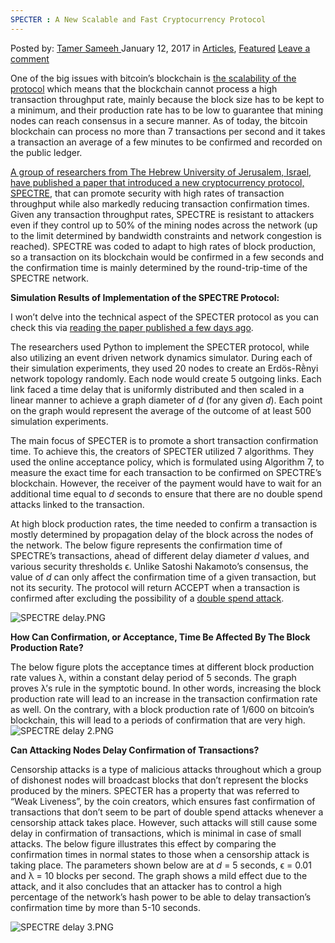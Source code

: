 ```yaml
---
SPECTER : A New Scalable and Fast Cryptocurrency Protocol
---
```

<article class="post-listing post-17450 post type-post status-publish format-standard has-post-thumbnail hentry category-articles category-deepdot-news tag-cryptocurrency tag-fast tag-protocol tag-scalable tag-specter">
    <div class="post-inner">
    <p class="post-meta">
    <span>Posted by: <a href="https://www.deepdotweb.com/author/tamersameeh/" title="">Tamer Sameeh </a></span>
    <span>January 12, 2017</span>
    <span>in <a href="https://www.deepdotweb.com/category/articles/" rel="category tag">Articles</a>, <a href="https://www.deepdotweb.com/category/deepdot-news/" rel="category tag">Featured</a></span>
    <span><a href="https://www.deepdotweb.com/2017/01/12/specter-new-scalable-fast-cryptocurrency-protocol/#respond">Leave a comment</a></span>
    </p>
    <div class="clear"></div>
    <div class="entry">
    <p>One of the big issues with bitcoin&#8217;s blockchain is <a href="https://www.deepdotweb.com/2016/12/29/can-locality-based-approach-improve-delay-confirmation-transactions-along-bitcoins-blockahin/">the scalability of the protocol</a> which means that the blockchain cannot process a high transaction throughput rate, mainly because the block size has to be kept to a minimum, and their production rate has to be low to guarantee that mining nodes can reach consensus in a secure manner. As of today, the bitcoin blockchain can process no more than 7 transactions per second and it takes a transaction an average of a few minutes to be confirmed and recorded on the public ledger.</p>
    <p><a href="http://www.cs.huji.ac.il/~yoni_sompo/pubs/16/SPECTRE_complete.pdf">A group of researchers from The Hebrew University of Jerusalem, Israel, have published a paper that introduced a new cryptocurrency protocol, SPECTRE</a>, that can promote security with high rates of transaction throughput while also markedly reducing transaction confirmation times. Given any transaction throughput rates, SPECTRE is resistant to attackers even if they control up to 50% of the mining nodes across the network (up to the limit determined by bandwidth constraints and network congestion is reached). SPECTRE was coded to adapt to high rates of block production, so a transaction on its blockchain would be confirmed in a few seconds and the confirmation time is mainly determined by the round-trip-time of the SPECTRE network.</p>
    <p><strong>Simulation Results of Implementation of the SPECTRE Protocol:</strong></p>
    <p>I won&#8217;t delve into the technical aspect of the SPECTER protocol as you can check this via <a href="http://www.cs.huji.ac.il/~yoni_sompo/pubs/16/SPECTRE_complete.pdf">reading the paper published a few days ago</a>.</p>
    <p>The researchers used Python to implement the SPECTER protocol, while also utilizing an event driven network dynamics simulator. During each of their simulation experiments, they used 20 nodes to create an Erdӧs-Rḕnyi network topology randomly. Each node would create 5 outgoing links. Each link faced a time delay that is uniformly distributed and then scaled in a linear manner to achieve a graph diameter of <em>d</em> (for any given <em>d</em>). Each point on the graph would represent the average of the outcome of at least 500 simulation experiments.</p>
    <p>The main focus of SPECTER is to promote a short transaction confirmation time. To achieve this, the creators of SPECTER utilized 7 algorithms. They used the online acceptance policy, which is formulated using Algorithm 7, to measure the exact time for each transaction to be confirmed on SPECTRE&#8217;s blockchain. However, the receiver of the payment would have to wait for an additional time equal to <em>d </em>seconds to ensure that there are no double spend attacks linked to the transaction.</p>
    <p>At high block production rates, the time needed to confirm a transaction is mostly determined by propagation delay of the block across the nodes of the network. The below figure represents the confirmation time of SPECTRE&#8217;s transactions, ahead of different delay diameter <em>d </em>values, and various security thresholds ϵ. Unlike Satoshi Nakamoto&#8217;s consensus, the value of <em>d </em>can only affect the confirmation time of a given transaction, but not its security. The protocol will return ACCEPT when a transaction is confirmed after excluding the possibility of a <a href="https://www.deepdotweb.com/2016/12/31/two-new-models-double-spending-attacks-bitcoins-blockchain/">double spend attack</a>.</p>
    <p><img class="wp-image-17454 aligncenter" src="https://www.deepdotweb.com/wp-content/uploads/2017/01/spectre-delay-png.png" alt="SPECTRE delay.PNG" srcset="https://www.deepdotweb.com/wp-content/uploads/2017/01/spectre-delay-png.png 529w, https://www.deepdotweb.com/wp-content/uploads/2017/01/spectre-delay-png-300x222.png 300w" sizes="(max-width: 529px) 100vw, 529px" /></p>
    <p><strong>How Can Confirmation, or Acceptance, Time Be Affected By The Block Production Rate?</strong></p>
    <p>The below figure plots the acceptance times at different block production rate values λ, within a constant delay period of 5 seconds. The graph proves λ&#8217;s rule in the symptotic bound. In other words, increasing the block production rate will lead to an increase in the transaction confirmation rate as well. On the contrary, with a block production rate of 1/600 on bitcoin&#8217;s blockchain, this will lead to a periods of confirmation that are very high. <img class="wp-image-17455" src="https://www.deepdotweb.com/wp-content/uploads/2017/01/spectre-delay-2-png.png" alt="SPECTRE delay 2.PNG" srcset="https://www.deepdotweb.com/wp-content/uploads/2017/01/spectre-delay-2-png.png 545w, https://www.deepdotweb.com/wp-content/uploads/2017/01/spectre-delay-2-png-300x195.png 300w" sizes="(max-width: 545px) 100vw, 545px" /></p>
    <p><strong>Can Attacking Nodes Delay Confirmation of Transactions?</strong></p>
    <p>Censorship attacks is a type of malicious attacks throughout which a group of dishonest nodes will broadcast blocks that don&#8217;t represent the blocks produced by the miners. SPECTER has a property that was referred to &#8220;Weak Liveness&#8221;, by the coin creators, which ensures fast confirmation of transactions that don&#8217;t seem to be part of double spend attacks whenever a censorship attack takes place. However, such attacks will still cause some delay in confirmation of transactions, which is minimal in case of small attacks. The below figure illustrates this effect by comparing the confirmation times in normal states to those when a censorship attack is taking place. The parameters shown below are at <em>d </em>= 5 seconds, ϵ = 0.01 and λ = 10 blocks per second. The graph shows a mild effect due to the attack, and it also concludes that an attacker has to control a high percentage of the network&#8217;s hash power to be able to delay transaction&#8217;s confirmation time by more than 5-10 seconds.</p>
    <p><img class="wp-image-17456 aligncenter" src="https://www.deepdotweb.com/wp-content/uploads/2017/01/spectre-delay-3-png.png" alt="SPECTRE delay 3.PNG" srcset="https://www.deepdotweb.com/wp-content/uploads/2017/01/spectre-delay-3-png.png 505w, https://www.deepdotweb.com/wp-content/uploads/2017/01/spectre-delay-3-png-300x230.png 300w" sizes="(max-width: 505px) 100vw, 505px" /></p>
    </div>
    <span style="display:none"><a href="https://www.deepdotweb.com/tag/cryptocurrency/" rel="tag">cryptocurrency</a> <a href="https://www.deepdotweb.com/tag/fast/" rel="tag">fast</a> <a href="https://www.deepdotweb.com/tag/protocol/" rel="tag">protocol</a> <a href="https://www.deepdotweb.com/tag/scalable/" rel="tag">scalable</a> <a href="https://www.deepdotweb.com/tag/specter/" rel="tag">specter</a></span> <span style="display:none" class="updated">2017-01-12</span>
    <div style="display:none" class="vcard author" itemprop="author" itemscope itemtype="http://schema.org/Person"><strong class="fn" itemprop="name"><a href="https://www.deepdotweb.com/author/tamersameeh/" title="Posts by Tamer Sameeh" rel="author">Tamer Sameeh</a></strong></div>
    </div>
</article>

